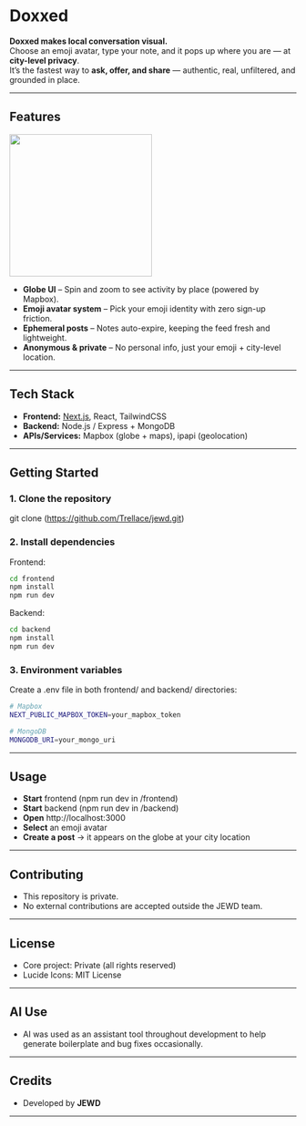 # Doxxed 

**Doxxed makes local conversation visual.**  
Choose an emoji avatar, type your note, and it pops up where you are — at **city-level privacy**.  
It’s the fastest way to **ask, offer, and share** — authentic, real, unfiltered, and grounded in place.

---

## Features



<img src="https://github.com/user-attachments/assets/97119943-f245-4c51-b25b-fe48b8fd060a" width="250" height="250"/>



-  **Globe UI** – Spin and zoom to see activity by place (powered by Mapbox).
-  **Emoji avatar system** – Pick your emoji identity with zero sign-up friction.
-  **Ephemeral posts** – Notes auto-expire, keeping the feed fresh and lightweight.
-  **Anonymous & private** – No personal info, just your emoji + city-level location.

---

## Tech Stack
- **Frontend:** [Next.js](https://nextjs.org/), React, TailwindCSS
- **Backend:** Node.js / Express + MongoDB
- **APIs/Services:** Mapbox (globe + maps), ipapi (geolocation)

---

## Getting Started

### 1. Clone the repository

git clone (https://github.com/Trellace/jewd.git)

### 2. Install dependencies
Frontend:

```bash
cd frontend
npm install
npm run dev
```
Backend:
```bash
cd backend
npm install
npm run dev
```
### 3. Environment variables
Create a .env file in both frontend/ and backend/ directories:

```bash
# Mapbox
NEXT_PUBLIC_MAPBOX_TOKEN=your_mapbox_token

# MongoDB
MONGODB_URI=your_mongo_uri
```
---

## Usage
- **Start** frontend (npm run dev in /frontend)
- **Start** backend (npm run dev in /backend)
- **Open** http://localhost:3000
- **Select** an emoji avatar
- **Create a post** → it appears on the globe at your city location

---

## Contributing
- This repository is private.
- No external contributions are accepted outside the JEWD team.

---

## License
- Core project: Private (all rights reserved)
- Lucide Icons: MIT License

---

## AI Use
- AI was used as an assistant tool throughout development to help generate boilerplate and bug fixes occasionally.

---

## Credits
- Developed by **JEWD**

---
